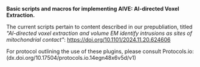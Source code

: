 **Basic scripts and macros for implementing AIVE: AI-directed Voxel Extraction.**

The current scripts pertain to content described in our prepubliation, titled _"AI-directed voxel extraction and volume EM identify intrusions as sites of mitochondrial contact"_: https://doi.org/10.1101/2024.11.20.624606 

For protocol outlining the use of these plugins, please consult Protocols.io: (dx.doi.org/10.17504/protocols.io.14egn48x6v5d/v1)

